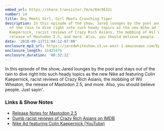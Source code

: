 ```yaml
---
embed_url: https://share.transistor.fm/e/84c9632c
number: 14
title: Boy Meets Girl, Girl Meets Crouching Tiger
description: In this episode of the show, Jared lounges by the pool and stays out
  of the rain to dive right into such heady topics as the new Nike ad featuring Colin
  Kaepernick, racist reviews of Crazy Rich Asians, the mobbing of Wil Wheaton, the
  release of Mastodon 2.5, and more. Also, you should believe people. Just sayin'.
date: '2018-09-11T11:04:12-07:00'
enclosure_mp3_url: https://jaredwhiteshow.s3.us-west-1.amazonaws.com/Episode%2014%20-%20Boy%20Meets%20Girl%20Girl%20Meets%20Crouching%20Tiger.mp3
enclosure_length: 31425476
enclosure_duration: '00:32:22'
---
```


In this episode of the show, Jared lounges by the pool and stays out of the rain to dive right into such heady topics as the new Nike ad featuring Colin Kaepernick, racist reviews of Crazy Rich Asians, the mobbing of Wil Wheaton, the release of Mastodon 2.5, and more. Also, you should believe people. Just sayin'.

### Links & Show Notes

* [Release Notes for Mastodon 2.5](https://blog.joinmastodon.org/2018/09/mastodon-2.5-released/)
* [Dumb racist reviews of Crazy Rich Asians on IMDB](https://www.imdb.com/title/tt3104988/reviews?ref_=tt_urv)
* [Nike Ad featuring Colin Kaepernick (YouTube)](https://www.youtube.com/watch?v=Fq2CvmgoO7I)
